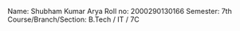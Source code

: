 Name: Shubham Kumar Arya
Roll no: 2000290130166
Semester: 7th
Course/Branch/Section: B.Tech / IT / 7C
